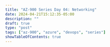 ```yaml
---
title: "AZ-900 Series Day 04: Networking"
date: 2024-04-21T15:12:35-05:00
description: ""
draft: true
type: "post"
tags: ["az-900", "azure", "devops", "series"]
showTableOfContents: true
---
```


